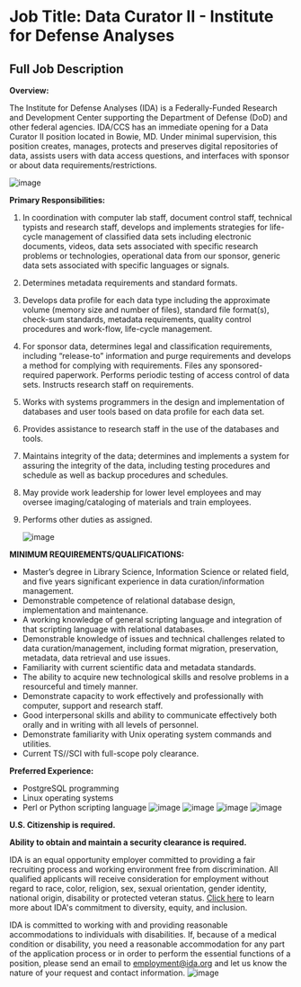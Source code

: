 # Job Title: Data Curator II - Institute for Defense Analyses

## Full Job Description

**Overview:**

The Institute for Defense Analyses (IDA) is a Federally-Funded Research and Development Center supporting the Department of Defense (DoD) and other federal agencies. IDA/CCS has an immediate opening for a Data Curator II position located in Bowie, MD. Under minimal supervision, this position creates, manages, protects and preserves digital repositories of data, assists users with data access questions, and interfaces with sponsor or about data requirements/restrictions.

![image](https://github.com/ReeseGoodavish/Digital-Portfolio/assets/146556288/9dbac264-5e0f-4f94-b0bb-c9fa0589665a)


**Primary Responsibilities:**

1. In coordination with computer lab staff, document control staff, technical typists and research staff, develops and implements strategies for life-cycle management of classified data sets including electronic documents, videos, data sets associated with specific research problems or technologies, operational data from our sponsor, generic data sets associated with specific languages or signals.

2. Determines metadata requirements and standard formats.

3. Develops data profile for each data type including the approximate volume (memory size and number of files), standard file format(s), check-sum standards, metadata requirements, quality control procedures and work-flow, life-cycle management.

4. For sponsor data, determines legal and classification requirements, including “release-to” information and purge requirements and develops a method for complying with requirements. Files any sponsored-required paperwork. Performs periodic testing of access control of data sets. Instructs research staff on requirements.

5. Works with systems programmers in the design and implementation of databases and user tools based on data profile for each data set.

6. Provides assistance to research staff in the use of the databases and tools.

7. Maintains integrity of the data; determines and implements a system for assuring the integrity of the data, including testing procedures and schedule as well as backup procedures and schedules.

8. May provide work leadership for lower level employees and may oversee imaging/cataloging of materials and train employees.

9. Performs other duties as assigned.

   ![image](https://github.com/ReeseGoodavish/Digital-Portfolio/assets/146556288/7c058a77-a07d-4a71-ac1e-8c1fa2af055d)


**MINIMUM REQUIREMENTS/QUALIFICATIONS:**

- Master’s degree in Library Science, Information Science or related field, and five years significant experience in data curation/information management.
- Demonstrable competence of relational database design, implementation and maintenance.
- A working knowledge of general scripting language and integration of that scripting language with relational databases.
- Demonstrable knowledge of issues and technical challenges related to data curation/management, including format migration, preservation, metadata, data retrieval and use issues.
- Familiarity with current scientific data and metadata standards.
- The ability to acquire new technological skills and resolve problems in a resourceful and timely manner.
- Demonstrate capacity to work effectively and professionally with computer, support and research staff.
- Good interpersonal skills and ability to communicate effectively both orally and in writing with all levels of personnel.
- Demonstrate familiarity with Unix operating system commands and utilities.
- Current TS//SCI with full-scope poly clearance.

**Preferred Experience:**

- PostgreSQL programming
- Linux operating systems
- Perl or Python scripting language
  ![image](https://github.com/ReeseGoodavish/Digital-Portfolio/assets/146556288/f0e57ba7-dc8d-45f5-9964-be43ad399ee6)
  ![image](https://github.com/ReeseGoodavish/Digital-Portfolio/assets/146556288/a4361bf2-dde8-41f0-8c35-1acc50bcbfe6)
  ![image](https://github.com/ReeseGoodavish/Digital-Portfolio/assets/146556288/06bd38e5-2e3e-44cd-9752-be2dfaa07db5)
  ![image](https://github.com/ReeseGoodavish/Digital-Portfolio/assets/146556288/7c8d026a-eab4-4a42-a9d2-14f6f4967a33)





**U.S. Citizenship is required.**

**Ability to obtain and maintain a security clearance is required.**

IDA is an equal opportunity employer committed to providing a fair recruiting process and working environment free from discrimination. All qualified applicants will receive consideration for employment without regard to race, color, religion, sex, sexual orientation, gender identity, national origin, disability or protected veteran status. [Click here](link) to learn more about IDA's commitment to diversity, equity, and inclusion.

IDA is committed to working with and providing reasonable accommodations to individuals with disabilities. If, because of a medical condition or disability, you need a reasonable accommodation for any part of the application process or in order to perform the essential functions of a position, please send an email to employment@ida.org and let us know the nature of your request and contact information.
![image](https://github.com/ReeseGoodavish/Digital-Portfolio/assets/146556288/a9dadb2b-ac63-4e0c-958d-89531e68c6ab)

